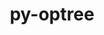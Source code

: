 ---
title: "py-optree"
layout: cache
categories: [package, develop]
meta: {"compilers": ["apple-clang@16.0.0", "gcc@13.2.0"], "num_specs": 29, "num_specs_by_stack": {"ml-darwin-aarch64-mps": 6, "ml-linux-aarch64-cpu": 9, "ml-linux-aarch64-cuda": 9, "ml-linux-x86_64-cpu": 9, "ml-linux-x86_64-cuda": 9, "ml-linux-x86_64-rocm": 6, "root": 29}, "oss": ["sequoia", "ubuntu24.04"], "platforms": ["darwin", "linux"], "stacks": ["ml-darwin-aarch64-mps", "ml-linux-aarch64-cpu", "ml-linux-aarch64-cuda", "ml-linux-x86_64-cpu", "ml-linux-x86_64-cuda", "ml-linux-x86_64-rocm", "root"], "targets": ["aarch64", "x86_64_v3"], "versions": ["0.10.0"]}
spec_details: [{"compiler": "gcc@13.2.0", "hash": "2kjzkkdq4ftuneukfk62nmpoc2jv2j5r", "os": "ubuntu24.04", "platform": "linux", "size": "-", "stacks": ["ml-linux-x86_64-cpu", "ml-linux-x86_64-cuda", "root"], "target": "x86_64_v3", "variants": ["build_system=python_pip"], "versions": ["0.10.0"]}, {"compiler": "gcc@13.2.0", "hash": "3kgfpui5e2cw2ufzrz4ihhkw3ixhuppn", "os": "ubuntu24.04", "platform": "linux", "size": "-", "stacks": ["ml-linux-x86_64-cpu", "ml-linux-x86_64-cuda", "root"], "target": "x86_64_v3", "variants": ["build_system=python_pip"], "versions": ["0.10.0"]}, {"compiler": "gcc@13.2.0", "hash": "4ujgiqstrjjgj2zir2qb4i4kntqxqn7z", "os": "ubuntu24.04", "platform": "linux", "size": "-", "stacks": ["ml-linux-aarch64-cpu", "ml-linux-aarch64-cuda", "root"], "target": "aarch64", "variants": ["build_system=python_pip"], "versions": ["0.10.0"]}, {"compiler": "gcc@13.2.0", "hash": "4wjexo7yy4hmgbpwzbr7k55dgfcoyf2d", "os": "ubuntu24.04", "platform": "linux", "size": "-", "stacks": ["ml-linux-x86_64-cpu", "ml-linux-x86_64-cuda", "root"], "target": "x86_64_v3", "variants": ["build_system=python_pip"], "versions": ["0.10.0"]}, {"compiler": "apple-clang@16.0.0", "hash": "6s7wqdagwwxidhczus22z7zk6las4tc5", "os": "sequoia", "platform": "darwin", "size": "-", "stacks": ["ml-darwin-aarch64-mps", "root"], "target": "aarch64", "variants": ["build_system=python_pip"], "versions": ["0.10.0"]}, {"compiler": "gcc@13.2.0", "hash": "b27zmquw6gn63s7gy5cnhxh4s5qk5r6p", "os": "ubuntu24.04", "platform": "linux", "size": "-", "stacks": ["ml-linux-aarch64-cpu", "ml-linux-aarch64-cuda", "root"], "target": "aarch64", "variants": ["build_system=python_pip"], "versions": ["0.10.0"]}, {"compiler": "gcc@13.2.0", "hash": "btfkur3rrls4uedb4vcmjlikxxtb3ym7", "os": "ubuntu24.04", "platform": "linux", "size": "-", "stacks": ["ml-linux-aarch64-cpu", "ml-linux-aarch64-cuda", "root"], "target": "aarch64", "variants": ["build_system=python_pip"], "versions": ["0.10.0"]}, {"compiler": "apple-clang@16.0.0", "hash": "bxeawkagd3l7tjroo4eanntvstdymsg6", "os": "sequoia", "platform": "darwin", "size": "-", "stacks": ["ml-darwin-aarch64-mps", "root"], "target": "aarch64", "variants": ["build_system=python_pip"], "versions": ["0.10.0"]}, {"compiler": "gcc@13.2.0", "hash": "cjmbpsejj6gi624wga5haea5y3jjpgta", "os": "ubuntu24.04", "platform": "linux", "size": "-", "stacks": ["ml-linux-aarch64-cpu", "ml-linux-aarch64-cuda", "root"], "target": "aarch64", "variants": ["build_system=python_pip"], "versions": ["0.10.0"]}, {"compiler": "gcc@13.2.0", "hash": "cox32a3v6j2ejanhenh3kfb2yjsopj43", "os": "ubuntu24.04", "platform": "linux", "size": "-", "stacks": ["ml-linux-x86_64-cpu", "ml-linux-x86_64-cuda", "root"], "target": "x86_64_v3", "variants": ["build_system=python_pip"], "versions": ["0.10.0"]}, {"compiler": "gcc@13.2.0", "hash": "edhkjvfq5jyjk3memyoaez76f44kkrcn", "os": "ubuntu24.04", "platform": "linux", "size": "-", "stacks": ["ml-linux-x86_64-cpu", "ml-linux-x86_64-cuda", "root"], "target": "x86_64_v3", "variants": ["build_system=python_pip"], "versions": ["0.10.0"]}, {"compiler": "gcc@13.2.0", "hash": "fitbuknted76cybbnwv32h3kkccfdll3", "os": "ubuntu24.04", "platform": "linux", "size": "-", "stacks": ["ml-linux-x86_64-rocm", "root"], "target": "x86_64_v3", "variants": ["build_system=python_pip"], "versions": ["0.10.0"]}, {"compiler": "gcc@13.2.0", "hash": "hffr56v6izqwbx3glpsmmsye2d4xxlct", "os": "ubuntu24.04", "platform": "linux", "size": "-", "stacks": ["ml-linux-x86_64-cpu", "ml-linux-x86_64-cuda", "ml-linux-x86_64-rocm", "root"], "target": "x86_64_v3", "variants": ["build_system=python_pip"], "versions": ["0.10.0"]}, {"compiler": "gcc@13.2.0", "hash": "ix35dmpmit6pjr6qrbgpig4r22qq2gqm", "os": "ubuntu24.04", "platform": "linux", "size": "-", "stacks": ["ml-linux-x86_64-cpu", "ml-linux-x86_64-cuda", "root"], "target": "x86_64_v3", "variants": ["build_system=python_pip"], "versions": ["0.10.0"]}, {"compiler": "gcc@13.2.0", "hash": "jvhh2mthepd6b6ays6t6jnccbcrhli33", "os": "ubuntu24.04", "platform": "linux", "size": "-", "stacks": ["ml-linux-x86_64-rocm", "root"], "target": "x86_64_v3", "variants": ["build_system=python_pip"], "versions": ["0.10.0"]}, {"compiler": "gcc@13.2.0", "hash": "mkpow3naeccdwama7iqxiid7j77syrvr", "os": "ubuntu24.04", "platform": "linux", "size": "-", "stacks": ["ml-linux-x86_64-rocm", "root"], "target": "x86_64_v3", "variants": ["build_system=python_pip"], "versions": ["0.10.0"]}, {"compiler": "apple-clang@16.0.0", "hash": "mlguy3ahe4m6vjvypusmos3rx47olg52", "os": "sequoia", "platform": "darwin", "size": "-", "stacks": ["ml-darwin-aarch64-mps", "root"], "target": "aarch64", "variants": ["build_system=python_pip"], "versions": ["0.10.0"]}, {"compiler": "gcc@13.2.0", "hash": "nbtiygagn4muwiqfdkhpokvttnhfqang", "os": "ubuntu24.04", "platform": "linux", "size": "-", "stacks": ["ml-linux-x86_64-cpu", "ml-linux-x86_64-cuda", "root"], "target": "x86_64_v3", "variants": ["build_system=python_pip"], "versions": ["0.10.0"]}, {"compiler": "gcc@13.2.0", "hash": "nvvo2jdz2k5n7pnlhgroscl4i3eqtlz7", "os": "ubuntu24.04", "platform": "linux", "size": "-", "stacks": ["ml-linux-x86_64-rocm", "root"], "target": "x86_64_v3", "variants": ["build_system=python_pip"], "versions": ["0.10.0"]}, {"compiler": "apple-clang@16.0.0", "hash": "pmdm5lfkkhm3g6fkcrlxwwxkgpq4renr", "os": "sequoia", "platform": "darwin", "size": "-", "stacks": ["ml-darwin-aarch64-mps", "root"], "target": "aarch64", "variants": ["build_system=python_pip"], "versions": ["0.10.0"]}, {"compiler": "apple-clang@16.0.0", "hash": "qimmwxw344mqoxpp6quuc5tprqss33zk", "os": "sequoia", "platform": "darwin", "size": "-", "stacks": ["ml-darwin-aarch64-mps", "root"], "target": "aarch64", "variants": ["build_system=python_pip"], "versions": ["0.10.0"]}, {"compiler": "gcc@13.2.0", "hash": "tdu74u2huvln44csqdqiyr3nip5kzwz7", "os": "ubuntu24.04", "platform": "linux", "size": "-", "stacks": ["ml-linux-aarch64-cpu", "ml-linux-aarch64-cuda", "root"], "target": "aarch64", "variants": ["build_system=python_pip"], "versions": ["0.10.0"]}, {"compiler": "gcc@13.2.0", "hash": "tsd266fmfmznuf2lnauslmkj7m7sayzp", "os": "ubuntu24.04", "platform": "linux", "size": "-", "stacks": ["ml-linux-aarch64-cpu", "ml-linux-aarch64-cuda", "root"], "target": "aarch64", "variants": ["build_system=python_pip"], "versions": ["0.10.0"]}, {"compiler": "gcc@13.2.0", "hash": "tsvcv3bwdtyo4kp6ruthscswtxkgevpo", "os": "ubuntu24.04", "platform": "linux", "size": "-", "stacks": ["ml-linux-aarch64-cpu", "ml-linux-aarch64-cuda", "root"], "target": "aarch64", "variants": ["build_system=python_pip"], "versions": ["0.10.0"]}, {"compiler": "gcc@13.2.0", "hash": "u2hajgnnhiw2g2saglttzp4gnf57vltb", "os": "ubuntu24.04", "platform": "linux", "size": "-", "stacks": ["ml-linux-aarch64-cpu", "ml-linux-aarch64-cuda", "root"], "target": "aarch64", "variants": ["build_system=python_pip"], "versions": ["0.10.0"]}, {"compiler": "gcc@13.2.0", "hash": "u4fhhcmclbts7xkyaqcfjo73rxndp2fs", "os": "ubuntu24.04", "platform": "linux", "size": "-", "stacks": ["ml-linux-x86_64-cpu", "ml-linux-x86_64-cuda", "root"], "target": "x86_64_v3", "variants": ["build_system=python_pip"], "versions": ["0.10.0"]}, {"compiler": "gcc@13.2.0", "hash": "vca6kgzwia62s7tghi6r5z2jdb6fbe4z", "os": "ubuntu24.04", "platform": "linux", "size": "-", "stacks": ["ml-linux-aarch64-cpu", "ml-linux-aarch64-cuda", "root"], "target": "aarch64", "variants": ["build_system=python_pip"], "versions": ["0.10.0"]}, {"compiler": "gcc@13.2.0", "hash": "wib5keadhjfdod6nsculu2czbtwcxor7", "os": "ubuntu24.04", "platform": "linux", "size": "-", "stacks": ["ml-linux-x86_64-rocm", "root"], "target": "x86_64_v3", "variants": ["build_system=python_pip"], "versions": ["0.10.0"]}, {"compiler": "apple-clang@16.0.0", "hash": "ytysafqgqf3zerukm37f764o4klxeqvr", "os": "sequoia", "platform": "darwin", "size": "-", "stacks": ["ml-darwin-aarch64-mps", "root"], "target": "aarch64", "variants": ["build_system=python_pip"], "versions": ["0.10.0"]}]
---